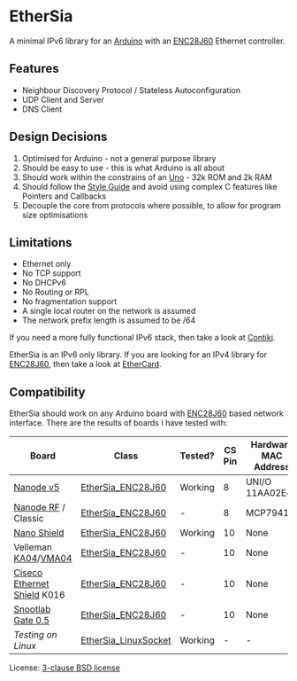 EtherSia
========

A minimal IPv6 library for an [Arduino] with an [ENC28J60] Ethernet controller.


Features
--------
- Neighbour Discovery Protocol / Stateless Autoconfiguration
- UDP Client and Server
- DNS Client


Design Decisions
----------------
1. Optimised for Arduino - not a general purpose library
2. Should be easy to use - this is what Arduino is all about
3. Should work within the constrains of an [Uno] - 32k ROM and 2k RAM
4. Should follow the [Style Guide] and avoid using complex C features like Pointers and Callbacks
5. Decouple the core from protocols where possible, to allow for program size optimisations


Limitations
-----------
- Ethernet only
- No TCP support
- No DHCPv6
- No Routing or RPL
- No fragmentation support
- A single local router on the network is assumed
- The network prefix length is assumed to be /64

If you need a more fully functional IPv6 stack, then take a look at [Contiki].

EtherSia is an IPv6 only library. If you are looking for an IPv4 library for [ENC28J60],
then take a look at [EtherCard].


Compatibility
-------------

EtherSia should work on any Arduino board with [ENC28J60] based network interface.
There are the results of boards I have tested with:

| Board                         | Class                  | Tested? | CS Pin | Hardware MAC Address |
|-------------------------------|------------------------|---------|--------|----------------------|
| [Nanode v5]                   | [EtherSia_ENC28J60]    | Working | 8      | UNI/O 11AA02E48      |
| [Nanode RF] / Classic         | [EtherSia_ENC28J60]    | -       | 8      | MCP79411             |
| [Nano Shield]                 | [EtherSia_ENC28J60]    | Working | 10     | None                 |
| Velleman [KA04]/[VMA04]       | [EtherSia_ENC28J60]    | -       | 10     | None                 |
| [Ciseco Ethernet Shield] K016 | [EtherSia_ENC28J60]    | -       | 10     | None                 |
| [Snootlab Gate 0.5]           | [EtherSia_ENC28J60]    | -       | 10     | None                 |
| _Testing on Linux_            | [EtherSia_LinuxSocket] | Working | -      | -                    |

License: [3-clause BSD license]


[Arduino]:                http://www.arduino.cc/
[Uno]:                    http://www.arduino.cc/en/Main/ArduinoBoardUno
[Style Guide]:            http://www.arduino.cc/en/Reference/APIStyleGuide
[Contiki]:                http://www.contiki-os.org/
[ENC28J60]:               http://www.microchip.com/ENC28J60
[EtherCard]:              http://github.com/jcw/ethercard
[3-clause BSD license]:   http://opensource.org/licenses/BSD-3-Clause

[EtherSia_ENC28J60]:      http://www.aelius.com/njh/ethersia/class_ether_sia___e_n_c28_j60.html
[EtherSia_LinuxSocket]:   http://www.aelius.com/njh/ethersia/class_ether_sia___linux_socket.html

[Nanode v5]:              https://wiki.london.hackspace.org.uk/view/Project:Nanode
[Nanode RF]:              http://ichilton.github.com/nanode/rf/build_guide.html
[Nano Shield]:            http://www.tweaking4all.com/hardware/arduino/arduino-enc28j60-ethernet/
[KA04]:                   http://www.vellemanprojects.eu/products/view/?id=412244
[VMA04]:                  http://www.vellemanprojects.eu/products/view/?id=412540
[Ciseco Ethernet Shield]: http://openmicros.org/articles/88-ciseco-product-documentation/178-enc28j60-ethernet-shield-how-to-build
[Snootlab Gate 0.5]:      http://shop.snootlab.com/ethernet/85-gate.html
